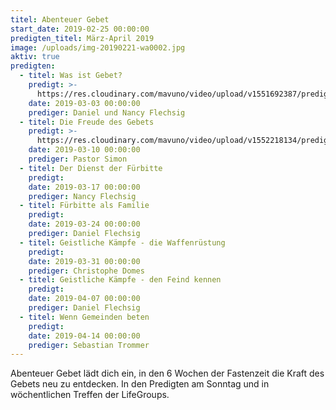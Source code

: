 ```yaml
---
titel: Abenteuer Gebet
start_date: 2019-02-25 00:00:00
predigten_titel: März-April 2019
image: /uploads/img-20190221-wa0002.jpg
aktiv: true
predigten:
  - titel: Was ist Gebet?
    predigt: >-
      https://res.cloudinary.com/mavuno/video/upload/v1551692387/predigten/Abenteuer%20Gebet/2019-03-03_Abenteuer_Gebet_1_-_DF.mp3
    date: 2019-03-03 00:00:00
    prediger: Daniel und Nancy Flechsig
  - titel: Die Freude des Gebets
    predigt: >-
      https://res.cloudinary.com/mavuno/video/upload/v1552218134/predigten/Abenteuer%20Gebet/20190310_Predigt_Mbevi_Abenteuer_Gebet_2.mp3
    date: 2019-03-10 00:00:00
    prediger: Pastor Simon
  - titel: Der Dienst der Fürbitte
    predigt:
    date: 2019-03-17 00:00:00
    prediger: Nancy Flechsig
  - titel: Fürbitte als Familie
    predigt:
    date: 2019-03-24 00:00:00
    prediger: Daniel Flechsig
  - titel: Geistliche Kämpfe - die Waffenrüstung
    predigt:
    date: 2019-03-31 00:00:00
    prediger: Christophe Domes
  - titel: Geistliche Kämpfe - den Feind kennen
    predigt:
    date: 2019-04-07 00:00:00
    prediger: Daniel Flechsig
  - titel: Wenn Gemeinden beten
    predigt:
    date: 2019-04-14 00:00:00
    prediger: Sebastian Trommer
---
```


Abenteuer Gebet lädt dich ein, in den 6 Wochen der Fastenzeit die Kraft des Gebets neu zu entdecken. In den Predigten am Sonntag und in wöchentlichen Treffen der LifeGroups.